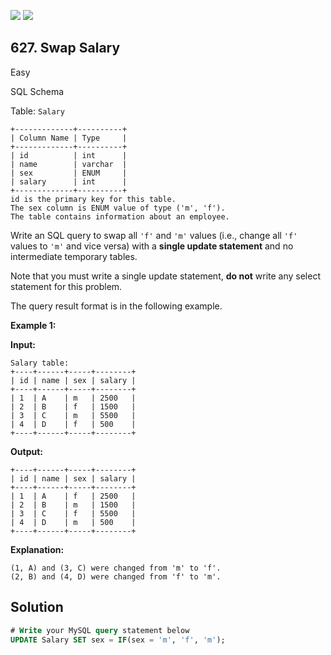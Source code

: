 [![](https://img.shields.io/github/stars/javadev/LeetCode-in-Java?label=Stars&style=flat-square)](https://github.com/javadev/LeetCode-in-Java)
[![](https://img.shields.io/github/forks/javadev/LeetCode-in-Java?label=Fork%20me%20on%20GitHub%20&style=flat-square)](https://github.com/javadev/LeetCode-in-Java/fork)

## 627\. Swap Salary

Easy

SQL Schema

Table: `Salary`

    +-------------+----------+
    | Column Name | Type     |
    +-------------+----------+
    | id          | int      |
    | name        | varchar  |
    | sex         | ENUM     |
    | salary      | int      |
    +-------------+----------+
    id is the primary key for this table.
    The sex column is ENUM value of type ('m', 'f').
    The table contains information about an employee. 

Write an SQL query to swap all `'f'` and `'m'` values (i.e., change all `'f'` values to `'m'` and vice versa) with a **single update statement** and no intermediate temporary tables.

Note that you must write a single update statement, **do not** write any select statement for this problem.

The query result format is in the following example.

**Example 1:**

**Input:**

    Salary table:
    +----+------+-----+--------+
    | id | name | sex | salary |
    +----+------+-----+--------+
    | 1  | A    | m   | 2500   |
    | 2  | B    | f   | 1500   |
    | 3  | C    | m   | 5500   |
    | 4  | D    | f   | 500    |
    +----+------+-----+--------+

**Output:**

    +----+------+-----+--------+
    | id | name | sex | salary |
    +----+------+-----+--------+
    | 1  | A    | f   | 2500   |
    | 2  | B    | m   | 1500   |
    | 3  | C    | f   | 5500   |
    | 4  | D    | m   | 500    |
    +----+------+-----+--------+

**Explanation:**

    (1, A) and (3, C) were changed from 'm' to 'f'.
    (2, B) and (4, D) were changed from 'f' to 'm'.

## Solution

```sql
# Write your MySQL query statement below
UPDATE Salary SET sex = IF(sex = 'm', 'f', 'm');
```